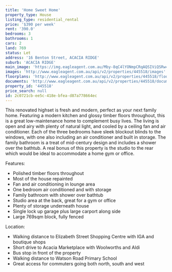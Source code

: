 ```yaml
---
title: 'Home Sweet Home'
property_type: House
listing_type: residential_rental
price: '$390 per week'
rent: '390.0'
bedrooms: 3
bathrooms: 1
cars: 2
land: 769
status: Let
address: '16 Benton Street, ACACIA RIDGE'
suburb: 'ACACIA RIDGE'
main_image: 'https://img.eagleagent.com.au/Mby-8qC4lYONmpCRqAQSIViQSRw=/1280x854/smart/http://s3-us-west-2.amazonaws.com/eagleagent-orig/uploads%252F1566788099135-kcxpybxldt-e0ab24e393276d71d4737409d00c1df2%252F16-Benton-Front-Daynes-Property.jpeg'
images: 'http://www.eagleagent.com.au/api/v2/properties/445518/images'
floorplans: 'http://www.eagleagent.com.au/api/v2/properties/445518/floorplans'
documents: 'http://www.eagleagent.com.au/api/v2/properties/445518/documents'
property_id: '445518'
price_search: null
id: 2c0721cb-ee5c-418e-bfea-d87a778664ec
---
```

This renovated highset is fresh and modern, perfect as your next family home. Featuring a modern kitchen and glossy timber floors throughout, this is a great low-maintenance home to complement busy lives. The living is open and airy with plenty of natural light, and cooled by a ceiling fan and air conditioner. Each of the three bedrooms have sleek blockout blinds to the windows, with one also including an air conditioner and built in storage. The family bathroom is a treat of mid-century design and includes a shower over the bathtub. A real bonus of this property is the studio to the rear which would be ideal to accommodate a home gym or office. 

Features:

*  Polished timber floors throughout
*  Most of the house repainted
*  Fan and air conditioning in lounge area
*  One bedroom air conditioned and with storage
*  Family bathroom with shower over bathtub
*  Studio area at the back, great for a gym or office
*  Plenty of storage underneath house
*  Single lock up garage plus large carport along side
*  Large 769sqm block, fully fenced

Location:

*  Walking distance to Elizabeth Street Shopping Centre with IGA and boutique shops
*  Short drive to Acacia Marketplace with Woolworths and Aldi
*  Bus stop in front of the property
*  Walking distance to Watson Road Primary School
*  Great access for commuters going both north, south and west
